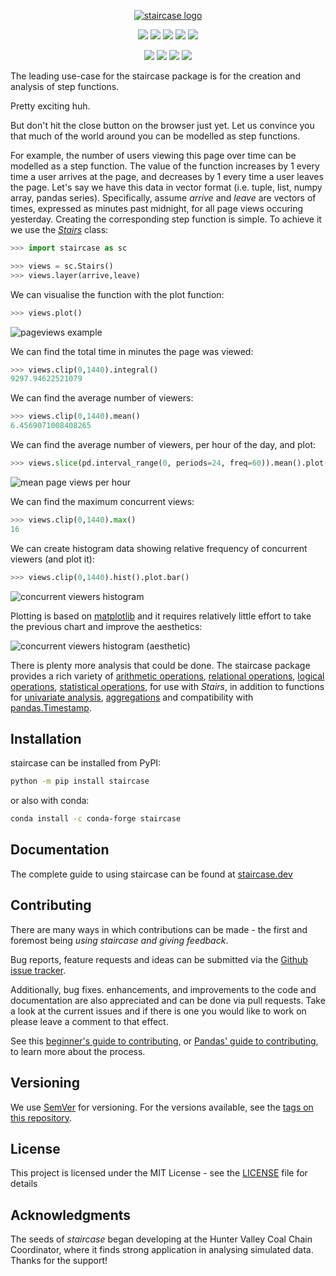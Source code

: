 <p align="center"><a href="https://github.com/staircase-dev/staircase"><img src="https://github.com/staircase-dev/staircase/blob/master/docs/img/staircase.png?raw=true" title="staircase logo" alt="staircase logo"></a></p>


<p align="center">
	<a href="https://pepy.tech/project/staircase/" alt="PyPI downloads">
        <img src="https://pepy.tech/badge/staircase" /></a>
    <a href="https://www.python.org/" alt="Python version">
        <img src="https://img.shields.io/pypi/pyversions/staircase" /></a>
    <a href="https://pypi.org/project/staircase/" alt="PyPI version">
        <img src="https://img.shields.io/pypi/v/staircase" /></a>
    <a href="https://anaconda.org/conda-forge/staircase" alt="Conda Forge version">
        <img src="https://anaconda.org/conda-forge/staircase/badges/version.svg?branch=master&kill_cache=1" /></a>
    <a href="https://github.com/staircase-dev/staircase/blob/master/LICENSE" alt="License">
        <img src="http://img.shields.io/:license-mit-blue.svg?style=flat-square"></a>
</p>
<p align="center">
	<a href="https://github.com/staircase-dev/staircase/actions/workflows/ci.yml" alt"Github CI">
		<img src="https://github.com/staircase-dev/staircase/actions/workflows/ci.yml/badge.svg"/></a>
    <a href="https://www.staircase.dev/en/latest/" alt="Documentation">
        <img src="https://readthedocs.org/projects/railing/badge/?version=latest" /></a>
	<a href="https://app.codacy.com/gh/staircase-dev/staircase/dashboard" alt="Codacy Grade">
        <img src="https://app.codacy.com/project/badge/Grade/845ecfb2fd6748cc87a66f9a97cd9492" /></a>	
	<a href="https://app.codecov.io/gh/staircase-dev/staircase"  alt="Codecov coverage">
		<img src="https://codecov.io/gh/staircase-dev/staircase/branch/master/graph/badge.svg"/></a>
</p>


The leading use-case for the staircase package is for the creation and analysis of step functions.

Pretty exciting huh.

But don't hit the close button on the browser just yet.  Let us convince you that much of the world around you can be modelled as step functions.

For example, the number of users viewing this page over time can be modelled as a step function.  The value of the function increases by 1 every time a user arrives at the page, and decreases by 1 every time a user leaves the page.  Let's say we have this data in vector format (i.e. tuple, list, numpy array, pandas series).  Specifically, assume *arrive* and *leave* are vectors of times, expressed as minutes past midnight, for all page views occuring yesterday.  Creating the corresponding step function is simple.  To achieve it we use the *[Stairs](https://www.staircase.dev/en/version2/reference/Stairs.html)* class:

```python
>>> import staircase as sc

>>> views = sc.Stairs()
>>> views.layer(arrive,leave)
```

We can visualise the function with the plot function:
```python
>>> views.plot()
```
<p align="left"><img src="https://github.com/staircase-dev/staircase/blob/master/docs/img/pageviews.png?raw=true" title="pageviews example" alt="pageviews example"></p>

We can find the total time in minutes the page was viewed:
```python
>>> views.clip(0,1440).integral()
9297.94622521079
```

We can find the average number of viewers:
```python
>>> views.clip(0,1440).mean()
6.4569071008408265
```

We can find the average number of viewers, per hour of the day, and plot:
```python
>>> views.slice(pd.interval_range(0, periods=24, freq=60)).mean().plot()
```
<p align="left"><img src="https://github.com/staircase-dev/staircase/blob/master/docs/img/meanperhour.png?raw=true" title="mean page views per hour" alt="mean page views per hour"></p>

We can find the maximum concurrent views:
```python
>>> views.clip(0,1440).max()
16
```

We can create histogram data showing relative frequency of concurrent viewers (and plot it):
```python
>>> views.clip(0,1440).hist().plot.bar()
```
<p align="left"><img src="https://github.com/staircase-dev/staircase/blob/master/docs/img/pageviewshist.png?raw=true" title="concurrent viewers histogram" alt="concurrent viewers histogram"></p>


Plotting is based on [matplotlib](https://matplotlib.org) and it requires relatively little effort to take the previous chart and improve the aesthetics:
<p align="left"><img src="https://github.com/staircase/staircase/blob/master/docs/img/pageviewshistpretty.png?raw=true" title="concurrent viewers histogram (aesthetic)" alt="concurrent viewers histogram (aesthetic)"></p>


There is plenty more analysis that could be done.  The staircase package provides a rich variety of [arithmetic operations](https://www.staircase.dev/en/version2/reference/Stairs.html#arithmetic-operators), [relational operations](https://www.staircase.dev/en/version2/reference/Stairs.html#relational-operators), [logical operations](https://www.staircase.dev/en/version2/reference/Stairs.html#logical-operators), [statistical operations](https://www.staircase.dev/en/version2/reference/Stairs.html#statistical-operators), for use with *Stairs*, in addition to functions for [univariate analysis](https://www.staircase.dev/en/version2/reference/Stairs.html#summary-statistics), [aggregations](https://www.staircase.dev/en/version2/reference/arrays.html#aggregation) and compatibility with [pandas.Timestamp](https://pandas.pydata.org/pandas-docs/stable/reference/api/pandas.Timestamp.html).


## Installation

staircase can be installed from PyPI:

```bash
python -m pip install staircase
```

or also with conda:

```bash
conda install -c conda-forge staircase
```

## Documentation
The complete guide to using staircase can be found at [staircase.dev](https://www.staircase.dev)

## Contributing
There are many ways in which contributions can be made - the first and foremost being *using staircase and giving feedback*.

Bug reports, feature requests and ideas can be submitted via the [Github issue tracker](https://github.com/staircase-dev/staircase/issues).

Additionally, bug fixes. enhancements, and improvements to the code and documentation are also appreciated and can be done via pull requests.
Take a look at the current issues and if there is one you would like to work on please leave a comment to that effect.

See this [beginner's guide to contributing](https://github.com/firstcontributions/first-contributions), or [Pandas' guide to contributing](https://pandas.pydata.org/pandas-docs/stable/development/contributing.html), to learn more about the process.


## Versioning

We use [SemVer](http://semver.org/) for versioning. For the versions available, see the [tags on this repository](https://github.com/staircase-dev/staircase/tags). 


## License

This project is licensed under the MIT License - see the [LICENSE](https://github.com/staircase-dev/staircase/blob/master/LICENSE) file for details

## Acknowledgments

The seeds of *staircase* began developing at the Hunter Valley Coal Chain Coordinator, where it finds strong application in analysing simulated data.  Thanks for the support!